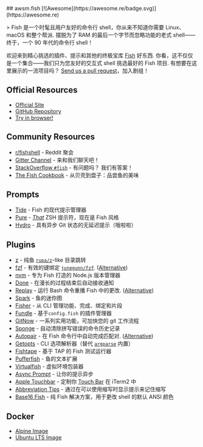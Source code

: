 <div class="github-widget" data-repo="jorgebucaran/awsm.fish"></div>
## awsm.fish [![Awesome](https://awesome.re/badge.svg)](https://awesome.re)

 &gt; Fish 是一个时髦且用户友好的命令行 shell，你从来不知道你需要 Linux、macOS 和整个帮派. 摆脱为了 RAM 的最后一个字节而忽略功能的老式 shell——终于，一个 90 年代的命令行 shell！

欢迎来到精心挑选的插件、提示和其他的终极宝库 [Fish](https://fishshell.com/) 好东西. 你看，这不仅仅是一个集合——我们只为您友好的交互式 shell 挑选最好的 Fish 项目. 有想要在这里展示的一流项目吗？ [Send us a pull request](https://github.com/jorgebucaran/awesome-fish/fork)，加入剧组！

## Official Resources

- [Official Site](https://fishshell.com)
- [GitHub Repository](https://github.com/fish-shell/fish-shell)
- [Try in browser!](https://rootnroll.com/d/fish-shell/) 

## Community Resources

- [r/fishshell](https://www.reddit.com/r/fishshell) - Reddit 聚会
- [Gitter Channel](https://gitter.im/fish-shell/fish-shell) - 来和我们聊天吧！
- [StackOverflow `#fish`](https://stackoverflow.com/questions/tagged/fish)  - 有问题吗？ 我们有答案！
- [The Fish Cookbook](https://github.com/jorgebucaran/cookbook.fish) - 从贝壳到盘子：品尝鱼的美味 

## Prompts

- [Tide](https://github.com/IlanCosman/tide) - Fish 的现代提示管理器
- [Pure](https://github.com/rafaelrinaldi/pure) - [_That_](https://github.com/sindresorhus/pure) ZSH 提示符，现在是 Fish 风格
- [Hydro](https://github.com/jorgebucaran/hydro) - 具有异步 Git 状态的无延迟提示（哦啦啦）

## Plugins

- [z](https://github.com/jethrokuan/z) - 纯鱼 [`rupa/z`](https://github.com/rupa/z)-like 目录跳转
- [fzf](https://github.com/PatrickF1/fzf.fish) - 有效的键绑定 [`junegunn/fzf`](https://github.com/junegunn/fzf). ([Alternative](https://github.com/jethrokuan/fzf))
- [nvm](https://github.com/jorgebucaran/nvm.fish) - 专为 Fish 打造的 Node.js 版本管理器
- [Done](https://github.com/franciscolourenco/done) - 在漫长的过程结束后自动接收通知
- [Replay](https://github.com/jorgebucaran/replay.fish)  - 运行 Bash 命令重播 Fish 中的更改.  ([Alternative](https://github.com/edc/bass))
- [Spark](https://github.com/jorgebucaran/spark.fish) - 鱼的迷你图
- [Fisher](https://github.com/jorgebucaran/fisher) - 从 CLI 管理功能、完成、绑定和片段
- [Fundle](https://github.com/danhper/fundle) - 基于`config.fish` 的插件管理器
- [GitNow](https://github.com/joseluisq/gitnow) - 一系列实用功能，可加快您的 git 工作流程
- [Sponge](https://github.com/meaningful-ooo/sponge) - 自动清除拼写错误的命令历史记录
- [Autopair](https://github.com/jorgebucaran/autopair.fish)  - 在 Fish 命令行中自动完成匹配对.  ([Alternative](https://github.com/laughedelic/pisces))
- [Getopts](https://github.com/jorgebucaran/getopts.fish) - CLI 选项解析器（替代 [`argparse`](https://fishshell.com/docs/current/cmds/argparse.html) 内置）
- [Fishtape](https://github.com/jorgebucaran/fishtape) - 基于 TAP 的 Fish 测试运行器
- [Pufferfish](https://github.com/nickeb96/puffer-fish) - 鱼的文本扩展
- [Virtualfish](https://github.com/adambrenecki/virtualfish) - 虚拟环境包装器
- [Async Prompt](https://github.com/acomagu/fish-async-prompt) - 让你的提示异步
- [Apple Touchbar](https://github.com/rodrigobdz/fish-apple-touchbar) - 定制你 [Touch Bar](https://developer.apple.com/design/human-interface-guidelines/macos/touch-bar/touch-bar-overview) 在 iTerm2 中
- [Abbreviation Tips](https://github.com/Gazorby/fish-abbreviation-tips) - 通过在可以使用缩写时显示提示来记住缩写
- [Base16 Fish](https://github.com/FabioAntunes/base16-fish-shell) - 纯 Fish 解决方案，用于更改 shell 的默认 ANSI 颜色

## Docker

- [Alpine Image](https://hub.docker.com/r/purefish/docker-fish)
- [Ubuntu LTS Image](https://hub.docker.com/r/dideler/fish-shell)
